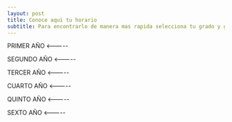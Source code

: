 ```yaml
---
layout: post
title: Conoce aqui tu horario 
subtitle: Para encontrarlo de manera mas rapida selecciona tu grado y grupo 
---
```


PRIMER AÑO         <-----

SEGUNDO AÑO        <-----

TERCER AÑO         <-----

CUARTO AÑO         <-----

QUINTO AÑO         <-----

SEXTO AÑO          <-----   
